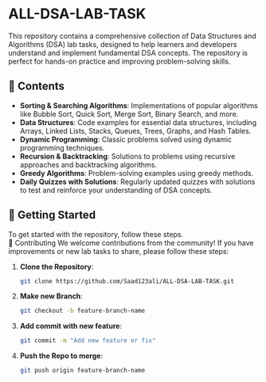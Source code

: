 # ALL-DSA-LAB-TASK

This repository contains a comprehensive collection of Data Structures and Algorithms (DSA) lab tasks, designed to help learners and developers understand and implement fundamental DSA concepts. The repository is perfect for hands-on practice and improving problem-solving skills.

## 📁 Contents

- **Sorting & Searching Algorithms**: Implementations of popular algorithms like Bubble Sort, Quick Sort, Merge Sort, Binary Search, and more.
- **Data Structures**: Code examples for essential data structures, including Arrays, Linked Lists, Stacks, Queues, Trees, Graphs, and Hash Tables.
- **Dynamic Programming**: Classic problems solved using dynamic programming techniques.
- **Recursion & Backtracking**: Solutions to problems using recursive approaches and backtracking algorithms.
- **Greedy Algorithms**: Problem-solving examples using greedy methods.
- **Daily Quizzes with Solutions**: Regularly updated quizzes with solutions to test and reinforce your understanding of DSA concepts.

## 🚀 Getting Started

To get started with the repository, follow these steps.
<br>
🤝 Contributing
We welcome contributions from the community! If you have improvements or new lab tasks to share, please follow these steps:

1. **Clone the Repository**:
   ```bash
   git clone https://github.com/Saad123ali/ALL-DSA-LAB-TASK.git
2. **Make new Branch**:
   ```bash
   git checkout -b feature-branch-name
3. **Add commit with new feature**:
   ```bash  
   git commit -m "Add new feature or fix"
4. **Push the Repo to merge**:
   ```bash
   git push origin feature-branch-name


